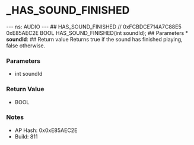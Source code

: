 # _HAS_SOUND_FINISHED

--- ns: AUDIO --- ## HAS_SOUND_FINISHED  // 0xFCBDCE714A7C88E5 0xE85AEC2E BOOL HAS_SOUND_FINISHED(int soundId);   ## Parameters * **soundId**:  ## Return value Returns true if the sound has finished playing, false otherwise.

### Parameters
* int soundId

### Return Value
* BOOL

### Notes
* AP Hash: 0x0xE85AEC2E
* Build: 811

